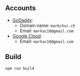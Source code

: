 ## Accounts

- [GoDaddy](https://www.godaddy.com/): 
    - Domain name: `markchur.ch`
    - Email: `markac10@gmail.com`
- [Google Cloud](https://console.cloud.google.com/):
    - Email: `markac10@gmail.com`



## Build

```
npm run build
```